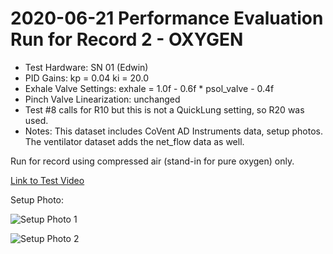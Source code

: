 # 2020-06-21 Performance Evaluation Run for Record 2 - OXYGEN

- Test Hardware: SN 01 (Edwin)
- PID Gains: kp = 0.04 ki = 20.0
- Exhale Valve Settings: exhale = 1.0f - 0.6f * psol_valve - 0.4f
- Pinch Valve Linearization: unchanged
- Test #8 calls for R10 but this is not a QuickLung setting, so R20 was used.
- Notes: This dataset includes CoVent AD Instruments data, setup photos.  The ventilator dataset adds the net_flow data as well.

Run for record using compressed air (stand-in for pure oxygen) only.

[Link to Test Video](https://youtu.be/QBxoY5GSkGA)

Setup Photo:

![Setup Photo 1](SetupPhoto1.jpeg)

![Setup Photo 2](SetupPhoto2.jpeg)
